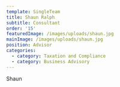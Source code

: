 ```yaml
---
template: SingleTeam
title: Shaun Ralph
subtitle: Consultant
order: '15'
featuredImage: /images/uploads/shaun.jpg
mainImage: /images/uploads/shaun.jpg
position: Advisor
categories:
  - category: Taxation and Compliance
  - category: Business Advisory
---
```

Shaun
